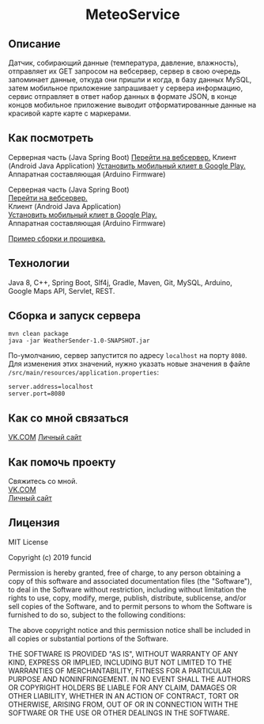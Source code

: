 <h1 align=center>MeteoService</h1>

<h2>Описание</h2>
Датчик, собирающий данные (температура, давление, влажность), отправляет их GET запросом
на вебсервер, сервер в свою очередь запоминает данные, откуда они пришли и когда, в базу данных
MySQL, затем мобильное приложение запрашивает у сервера информацию, сервис отправляет в ответ набор 
данных в формате JSON, в конце концов мобильное приложение выводит отформатированные данные на 
красивой карте карте с маркерами. 

<h2>Как посмотреть</h2>

Серверная часть (Java Spring Boot)
<a href="https://func-weather.herokuapp.com">Перейти на вебсервер.</a>
Клиент (Android Java Application)
<a href="https://play.google.com/store/apps/details?id=ru.func.weatherclient">Установить мобильный клиет в Google Play.</a>
Аппаратная составляющая (Arduino Firmware)

Серверная часть (Java Spring Boot)</br>
<a href="https://func-weather.herokuapp.com">Перейти на вебсервер.</a></br>
Клиент (Android Java Application)</br>
<a href="https://play.google.com/store/apps/details?id=ru.func.weatherclient">Установить мобильный клиет в Google Play.</a></br>
Аппаратная составляющая (Arduino Firmware)</br>

<a href="https://github.com/funcid/MeteoService/tree/master/SensorFirmware">Пример сборки и прошивка. </a>

<h2>Технологии</h2>
Java 8, C++, Spring Boot, Slf4j, Gradle, Maven, Git, MySQL, Arduino, Google Maps API, Servlet, REST.

<h2>Сборка и запуск сервера</h2>

```shell
mvn clean package
java -jar WeatherSender-1.0-SNAPSHOT.jar
```

По-умолчанию, сервер запустится по адресу `localhost` на порту `8080`.  
Для изменения этих значений, нужно указать новые значения
в файле `/src/main/resources/application.properties`:

```properties
server.address=localhost
server.port=8080
```
   
<h2>Как со мной связаться</h2>
<a href="https://vk.com/funcid">VK.COM</a>
<a href="http://funcid.ru">Личный сайт</a>

<h2>Как помочь проекту</h2>
Свяжитесь со мной.</br>
<a href="https://vk.com/funcid">VK.COM</a></br>
<a href="http://funcid.ru">Личный сайт</a></br>

<h2>Лицензия</h2>
MIT License

Copyright (c) 2019 funcid

Permission is hereby granted, free of charge, to any person obtaining a copy
of this software and associated documentation files (the "Software"), to deal
in the Software without restriction, including without limitation the rights
to use, copy, modify, merge, publish, distribute, sublicense, and/or sell
copies of the Software, and to permit persons to whom the Software is
furnished to do so, subject to the following conditions:

The above copyright notice and this permission notice shall be included in all
copies or substantial portions of the Software.

THE SOFTWARE IS PROVIDED "AS IS", WITHOUT WARRANTY OF ANY KIND, EXPRESS OR
IMPLIED, INCLUDING BUT NOT LIMITED TO THE WARRANTIES OF MERCHANTABILITY,
FITNESS FOR A PARTICULAR PURPOSE AND NONINFRINGEMENT. IN NO EVENT SHALL THE
AUTHORS OR COPYRIGHT HOLDERS BE LIABLE FOR ANY CLAIM, DAMAGES OR OTHER
LIABILITY, WHETHER IN AN ACTION OF CONTRACT, TORT OR OTHERWISE, ARISING FROM,
OUT OF OR IN CONNECTION WITH THE SOFTWARE OR THE USE OR OTHER DEALINGS IN THE
SOFTWARE.